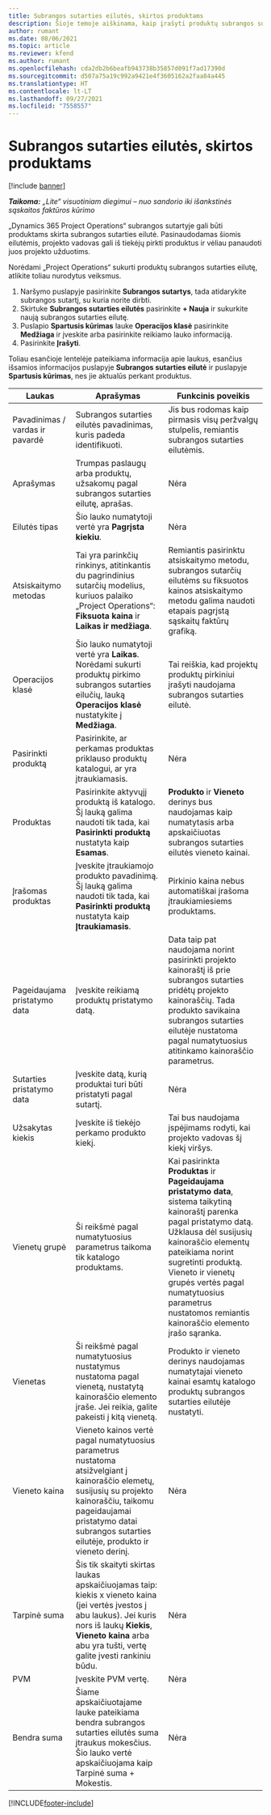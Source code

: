```yaml
---
title: Subrangos sutarties eilutės, skirtos produktams
description: Šioje temoje aiškinama, kaip įrašyti produktų subrangos sutarties eilutes, ir naudotis įvairiais laukais norint įrašyti produktų pirkimus iš tiekėjų.
author: rumant
ms.date: 08/06/2021
ms.topic: article
ms.reviewer: kfend
ms.author: rumant
ms.openlocfilehash: cda2db2b6beafb943738b35857d091f7ad17390d
ms.sourcegitcommit: d507a75a19c992a9421e4f3605162a2faa84a445
ms.translationtype: HT
ms.contentlocale: lt-LT
ms.lasthandoff: 09/27/2021
ms.locfileid: "7558557"
---
```

# <a name="subcontract-lines-for-products"></a>Subrangos sutarties eilutės, skirtos produktams

[!include [banner](../../includes/dataverse-preview.md)]

_**Taikoma:** „Lite“ visuotiniam diegimui – nuo sandorio iki išankstinės sąskaitos faktūros kūrimo_

„Dynamics 365 Project Operations“ subrangos sutartyje gali būti produktams skirta subrangos sutarties eilutė. Pasinaudodamas šiomis eilutėmis, projekto vadovas gali iš tiekėjų pirkti produktus ir vėliau panaudoti juos projekto užduotims.

Norėdami „Project Operations“ sukurti produktų subrangos sutarties eilutę, atlikite toliau nurodytus veiksmus.

1. Naršymo puslapyje pasirinkite **Subrangos sutartys**, tada atidarykite subrangos sutartį, su kuria norite dirbti. 
2. Skirtuke **Subrangos sutarties eilutės** pasirinkite **+ Nauja** ir sukurkite naują subrangos sutarties eilutę.
3. Puslapio **Spartusis kūrimas** lauke **Operacijos klasė** pasirinkite **Medžiaga** ir įveskite arba pasirinkite reikiamo lauko informaciją. 
4. Pasirinkite **Įrašyti**.

Toliau esančioje lentelėje pateikiama informacija apie laukus, esančius išsamios informacijos puslapyje **Subrangos sutarties eilutė** ir puslapyje **Spartusis kūrimas**, nes jie aktualūs perkant produktus.

| Laukas | Aprašymas | Funkcinis poveikis|
| ----- | ----------- | ----------- |
| Pavadinimas / vardas ir pavardė | Subrangos sutarties eilutės pavadinimas, kuris padeda identifikuoti. |Jis bus rodomas kaip pirmasis visų peržvalgų stulpelis, remiantis subrangos sutarties eilutėmis.
| Aprašymas | Trumpas paslaugų arba produktų, užsakomų pagal subrangos sutarties eilutę, aprašas. | Nėra |
| Eilutės tipas | Šio lauko numatytoji vertė yra **Pagrįsta kiekiu**. |Nėra |
| Atsiskaitymo metodas | Tai yra parinkčių rinkinys, atitinkantis du pagrindinius sutarčių modelius, kuriuos palaiko „Project Operations“: **Fiksuota kaina** ir **Laikas ir medžiaga**. | Remiantis pasirinktu atsiskaitymo metodu, subrangos sutarčių eilutėms su fiksuotos kainos atsiskaitymo metodu galima naudoti etapais pagrįstą sąskaitų faktūrų grafiką. |
| Operacijos klasė |Šio lauko numatytoji vertė yra **Laikas**. Norėdami sukurti produktų pirkimo subrangos sutarties eilučių, lauką **Operacijos klasė** nustatykite į **Medžiaga**.  | Tai reiškia, kad projektų produktų pirkiniui įrašyti naudojama subrangos sutarties eilutė. |
| Pasirinkti produktą | Pasirinkite, ar perkamas produktas priklauso produktų katalogui, ar yra įtraukiamasis. |Nėra |
| Produktas | Pasirinkite aktyvųjį produktą iš katalogo. Šį lauką galima naudoti tik tada, kai **Pasirinkti produktą** nustatyta kaip **Esamas**. |**Produkto** ir **Vieneto** derinys bus naudojamas kaip numatytasis arba apskaičiuotas subrangos sutarties eilutės vieneto kainai.
| Įrašomas produktas | Įveskite įtraukiamojo produkto pavadinimą. Šį lauką galima naudoti tik tada, kai **Pasirinkti produktą** nustatyta kaip **Įtraukiamasis**.  |Pirkinio kaina nebus automatiškai įrašoma įtraukiamiesiems produktams.|
| Pageidaujama pristatymo data | Įveskite reikiamą produktų pristatymo datą.| Data taip pat naudojama norint pasirinkti projekto kainoraštį iš prie subrangos sutarties pridėtų projekto kainoraščių. Tada produkto savikaina subrangos sutarties eilutėje nustatoma pagal numatytuosius atitinkamo kainoraščio parametrus. |
| Sutarties pristatymo data | Įveskite datą, kurią produktai turi būti pristatyti pagal sutartį.  |Nėra|
| Užsakytas kiekis | Įveskite iš tiekėjo perkamo produkto kiekį.| Tai bus naudojama įspėjimams rodyti, kai projekto vadovas šį kiekį viršys.|
| Vienetų grupė | Ši reikšmė pagal numatytuosius parametrus taikoma tik katalogo produktams. |Kai pasirinkta **Produktas** ir **Pageidaujama pristatymo data**, sistema taikytiną kainoraštį parenka pagal pristatymo datą. Užklausa dėl susijusių kainoraščio elementų pateikiama norint sugretinti produktą. Vieneto ir vienetų grupės vertės pagal numatytuosius parametrus nustatomos remiantis kainoraščio elemento įrašo sąranka. |
| Vienetas | Ši reikšmė pagal numatytuosius nustatymus nustatoma pagal vienetą, nustatytą kainoraščio elemento įraše. Jei reikia, galite pakeisti į kitą vienetą.| Produkto ir vieneto derinys naudojamas numatytajai vieneto kainai esamtų katalogo produktų subrangos sutarties eilutėje nustatyti. |
| Vieneto kaina | Vieneto kainos vertė pagal numatytuosius parametrus nustatoma atsižvelgiant į kainoraščio elemetų, susijusių su projekto kainoraščiu, taikomu pageidaujamai pristatymo datai subrangos sutarties eilutėje, produkto ir vieneto derinį.  |Nėra |
| Tarpinė suma | Šis tik skaityti skirtas laukas apskaičiuojamas taip: kiekis x vieneto kaina (jei vertės įvestos į abu laukus). Jei kuris nors iš laukų **Kiekis**, **Vieneto kaina** arba abu yra tušti, vertę galite įvesti rankiniu būdu.  |Nėra |
| PVM | Įveskite PVM vertę. |Nėra |
| Bendra suma | Šiame apskaičiuotajame lauke pateikiama bendra subrangos sutarties eilutės suma įtraukus mokesčius. Šio lauko vertė apskaičiuojama kaip Tarpinė suma + Mokestis. |Nėra |


[!INCLUDE[footer-include](../../includes/footer-banner.md)]
